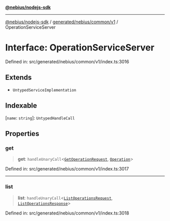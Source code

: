 [**@nebius/nodejs-sdk**](../../../../../README.md)

---

[@nebius/nodejs-sdk](../../../../../README.md) / [generated/nebius/common/v1](../README.md) / OperationServiceServer

# Interface: OperationServiceServer

Defined in: src/generated/nebius/common/v1/index.ts:3016

## Extends

- `UntypedServiceImplementation`

## Indexable

\[`name`: `string`\]: `UntypedHandleCall`

## Properties

### get

> **get**: `handleUnaryCall`\<[`GetOperationRequest`](GetOperationRequest.md), [`Operation`](Operation.md)\>

Defined in: src/generated/nebius/common/v1/index.ts:3017

---

### list

> **list**: `handleUnaryCall`\<[`ListOperationsRequest`](ListOperationsRequest.md), [`ListOperationsResponse`](ListOperationsResponse.md)\>

Defined in: src/generated/nebius/common/v1/index.ts:3018
